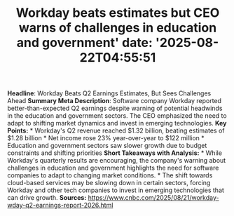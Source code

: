 ﻿---
title: "Workday beats estimates but CEO warns of challenges in education and government'
date: '2025-08-22T04:55:51"
category: "Markets"
summary: ""
slug: "workday beats estimates but ceo warns of challenges in educa"
source_urls:
  - "https://www.cnbc.com/2025/08/21/workday-wday-q2-earnings-report-2026.html"
seo:
  title: "Workday beats estimates but CEO warns of challenges in education and government | Hash n Hedge'
  description: '"
  keywords: ["news", "markets", "brief"]
---
**Headline**: Workday Beats Q2 Earnings Estimates, But Sees Challenges Ahead  **Summary Meta Description**: Software company Workday reported better-than-expected Q2 earnings despite warning of potential headwinds in the education and government sectors. The CEO emphasized the need to adapt to shifting market dynamics and invest in emerging technologies.  **Key Points:**  * Workday's Q2 revenue reached $1.32 billion, beating estimates of $1.28 billion * Net income rose 23% year-over-year to $122 million * Education and government sectors saw slower growth due to budget constraints and shifting priorities  **Short Takeaways with Analysis:**  * While Workday's quarterly results are encouraging, the company's warning about challenges in education and government highlights the need for software companies to adapt to changing market conditions. * The shift towards cloud-based services may be slowing down in certain sectors, forcing Workday and other tech companies to invest in emerging technologies that can drive growth.  **Sources:**  https://www.cnbc.com/2025/08/21/workday-wday-q2-earnings-report-2026.html 

